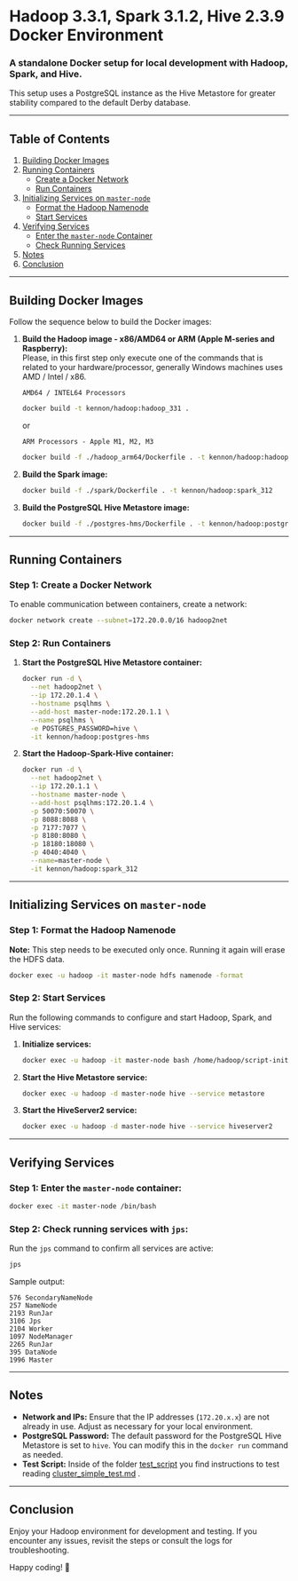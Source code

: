 
# Hadoop 3.3.1, Spark 3.1.2, Hive 2.3.9 Docker Environment

### A standalone Docker setup for local development with Hadoop, Spark, and Hive.

This setup uses a PostgreSQL instance as the Hive Metastore for greater stability compared to the default Derby database.

---

## Table of Contents

1. [Building Docker Images](#building-docker-images)
2. [Running Containers](#running-containers)
   - [Create a Docker Network](#step-1-create-a-docker-network)
   - [Run Containers](#step-2-run-containers)
3. [Initializing Services on `master-node`](#initializing-services-on-master-node)
   - [Format the Hadoop Namenode](#step-1-format-the-hadoop-namenode)
   - [Start Services](#step-2-start-services)
4. [Verifying Services](#verifying-services)
   - [Enter the `master-node` Container](#step-1-enter-the-master-node-container)
   - [Check Running Services](#step-2-check-running-services-with-jps)
5. [Notes](#notes)
6. [Conclusion](#conclusion)

---

## Building Docker Images

Follow the sequence below to build the Docker images:

1. **Build the Hadoop image - x86/AMD64 or ARM (Apple M-series and Raspberry):**  
    Please, in this first step only execute one of the commands that is related to your hardware/processor, generally Windows machines uses AMD / Intel / x86.

   `AMD64 / INTEL64 Processors`
   ```bash
   docker build -t kennon/hadoop:hadoop_331 .
   ```
   or

   `ARM Processors - Apple M1, M2, M3`
   ```bash
   docker build -f ./hadoop_arm64/Dockerfile . -t kennon/hadoop:hadoop_331 .
   ```

2. **Build the Spark image:**
   ```bash
   docker build -f ./spark/Dockerfile . -t kennon/hadoop:spark_312
   ```

3. **Build the PostgreSQL Hive Metastore image:**
   ```bash
   docker build -f ./postgres-hms/Dockerfile . -t kennon/hadoop:postgres-hms
   ```

---

## Running Containers

### Step 1: Create a Docker Network
To enable communication between containers, create a network:
```bash
docker network create --subnet=172.20.0.0/16 hadoop2net
```

### Step 2: Run Containers
1. **Start the PostgreSQL Hive Metastore container:**
   ```bash
   docker run -d \
     --net hadoop2net \
     --ip 172.20.1.4 \
     --hostname psqlhms \
     --add-host master-node:172.20.1.1 \
     --name psqlhms \
     -e POSTGRES_PASSWORD=hive \
     -it kennon/hadoop:postgres-hms
   ```

2. **Start the Hadoop-Spark-Hive container:**
   ```bash
   docker run -d \
     --net hadoop2net \
     --ip 172.20.1.1 \
     --hostname master-node \
     --add-host psqlhms:172.20.1.4 \
     -p 50070:50070 \
     -p 8088:8088 \
     -p 7177:7077 \
     -p 8180:8080 \
     -p 18180:18080 \
     -p 4040:4040 \
     --name=master-node \
     -it kennon/hadoop:spark_312
   ```

---

## Initializing Services on `master-node`

### Step 1: Format the Hadoop Namenode
**Note:** This step needs to be executed only once. Running it again will erase the HDFS data.
```bash
docker exec -u hadoop -it master-node hdfs namenode -format
```

### Step 2: Start Services
Run the following commands to configure and start Hadoop, Spark, and Hive services:

1. **Initialize services:**
   ```bash
   docker exec -u hadoop -it master-node bash /home/hadoop/script-init-services.sh
   ```

2. **Start the Hive Metastore service:**
   ```bash
   docker exec -u hadoop -d master-node hive --service metastore
   ```

3. **Start the HiveServer2 service:**
   ```bash
   docker exec -u hadoop -d master-node hive --service hiveserver2
   ```

---

## Verifying Services

### Step 1: Enter the `master-node` container:
```bash
docker exec -it master-node /bin/bash
```

### Step 2: Check running services with `jps`:
Run the `jps` command to confirm all services are active:
```bash
jps
```

Sample output:
```
576 SecondaryNameNode
257 NameNode
2193 RunJar
3106 Jps
2104 Worker
1097 NodeManager
2265 RunJar
395 DataNode
1996 Master
```

---

## Notes

- **Network and IPs:** Ensure that the IP addresses (`172.20.x.x`) are not already in use. Adjust as necessary for your local environment.
- **PostgreSQL Password:** The default password for the PostgreSQL Hive Metastore is set to `hive`. You can modify this in the `docker run` command as needed.
- **Test Script:** Inside of the folder [test_script](./test_script/) you find instructions to test reading [cluster_simple_test.md](./test_script/cluster_simple_test.md) .

---

## Conclusion

Enjoy your Hadoop environment for development and testing. If you encounter any issues, revisit the steps or consult the logs for troubleshooting.

Happy coding! 🚀